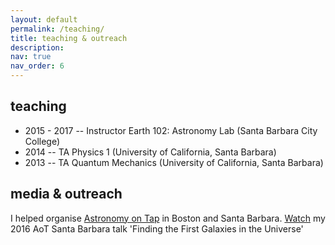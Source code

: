 ```yaml
---
layout: default
permalink: /teaching/
title: teaching & outreach
description:
nav: true
nav_order: 6
---
```


## teaching

<!-- - 2022 -- Instructor Earth 102: Astronomy Lab (Santa Barbara City College) -->
- 2015 - 2017 -- Instructor Earth 102: Astronomy Lab (Santa Barbara City College)
- 2014 -- TA Physics 1 (University of California, Santa Barbara)
- 2013 -- TA Quantum Mechanics (University of California, Santa Barbara)

## media & outreach

I helped organise [Astronomy on Tap](https://astronomyontap.org) in Boston and Santa Barbara. [Watch](https://www.youtube.com/watch?v=oHfv5gIagSM) my 2016 AoT Santa Barbara talk 'Finding the First Galaxies in the Universe'
